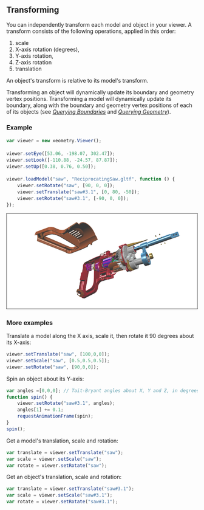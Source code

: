 ## Transforming

You can independently transform each model and object in your viewer. A transform consists of the following operations,
applied in this order:

 1. scale
 2. X-axis rotation \(degrees\),
 3. Y-axis rotation,
 4. Z-axis rotation
 5. translation

An object's transform is relative to its model's transform.

Transforming an object will dynamically update its boundary and geometry vertex positions. Transforming a model will
dynamically update its boundary, along with the boundary and geometry vertex positions of each of its objects
(see *[Querying Boundaries](queryingBoundaries.md)* and *[Querying Geometry](queryingGeometry.md)*).

### Example

````javascript
var viewer = new xeometry.Viewer();

viewer.setEye([53.06, -198.07, 302.47]);
viewer.setLook([-110.88, -24.57, 87.87]);
viewer.setUp([0.38, 0.76, 0.50]);

viewer.loadModel("saw", "ReciprocatingSaw.gltf", function () {
    viewer.setRotate("saw", [90, 0, 0]);
    viewer.setTranslate("saw#3.1", [0, 80, -50]);
    viewer.setRotate("saw#3.1", [-90, 0, 0]);
});

````
[![](assets/transforms.png)](http://xeolabs.com/xeometry/examples/#guidebook_transforming)


### More examples

Translate a model along the X axis, scale it, then rotate it 90 degrees about its X-axis:

````javascript
viewer.setTranslate("saw", [100,0,0]);
viewer.setScale("saw", [0.5,0.5,0.5]);
viewer.setRotate("saw", [90,0,0]);
````

Spin an object about its Y-axis:

````javascript
var angles =[0,0,0]; // Tait-Bryant angles about X, Y and Z, in degrees
function spin() {
    viewer.setRotate("saw#3.1", angles);
    angles[1] += 0.1;
    requestAnimationFrame(spin);
}
spin();
````

Get a model's translation, scale and rotation:

````javascript
var translate = viewer.setTranslate("saw");
var scale = viewer.setScale("saw");
var rotate = viewer.setRotate("saw");
````

Get an object's translation, scale and rotation:

````javascript
var translate = viewer.setTranslate("saw#3.1");
var scale = viewer.setScale("saw#3.1");
var rotate = viewer.setRotate("saw#3.1");
````


